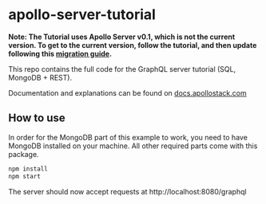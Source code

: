 # apollo-server-tutorial
**Note: The Tutorial uses Apollo Server v0.1, which is not the current version. To get to the current version, follow the tutorial, and then update following this [migration guide](http://dev.apollodata.com/tools/apollo-server/migration.html).**

This repo contains the full code for the GraphQL server tutorial (SQL, MongoDB + REST).

Documentation and explanations can be found on [docs.apollostack.com](http://dev.apollodata.com/tools/apollo-server/index.html)

## How to use

In order for the MongoDB part of this example to work, you need to have MongoDB installed on your machine. All other required parts come with this package.

```sh
npm install
npm start
```

The server should now accept requests at http://localhost:8080/graphql
